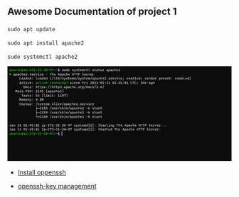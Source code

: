 ## Awesome Documentation of project 1

`sudo apt update`


`sudo apt install apache2`


`sudo systemctl apache2`

![Apache status](./images/apache-status.PNG)


- [Install oppenssh](https://docs.microsoft.com/en-us/windows-server/administration/openssh/openssh_install_firstuse)

- [openssh-key management](https://docs.microsoft.com/en-us/windows-server/administration/openssh/openssh_keymanagement)